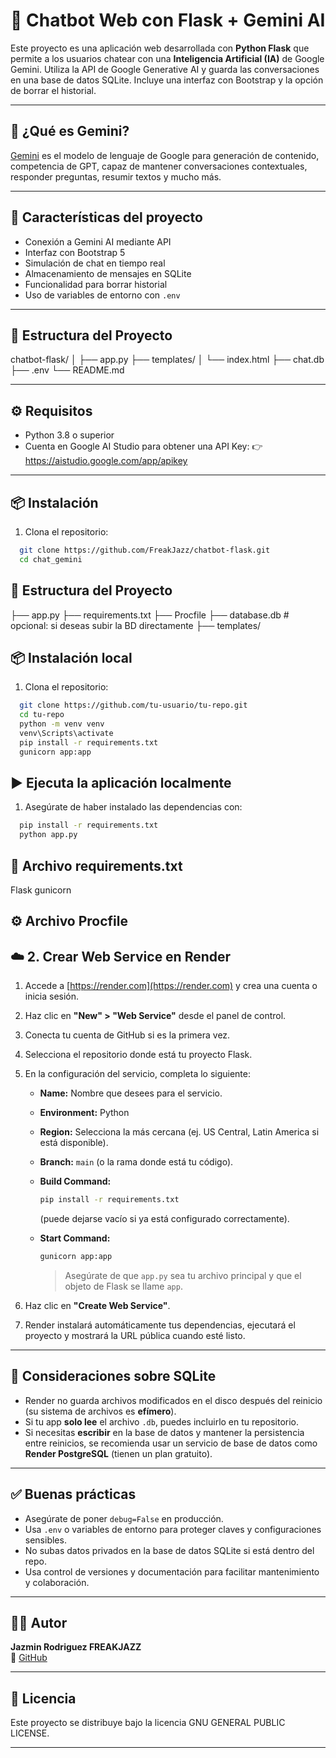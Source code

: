 # 🤖 Chatbot Web con Flask + Gemini AI

Este proyecto es una aplicación web desarrollada con **Python Flask** que permite a los usuarios chatear con una **Inteligencia Artificial (IA)** de Google Gemini. Utiliza la API de Google Generative AI y guarda las conversaciones en una base de datos SQLite. Incluye una interfaz con Bootstrap y la opción de borrar el historial.

---

## 🧠 ¿Qué es Gemini?

[Gemini](https://deepmind.google/technologies/gemini/) es el modelo de lenguaje de Google para generación de contenido, competencia de GPT, capaz de mantener conversaciones contextuales, responder preguntas, resumir textos y mucho más.

---

## 🚀 Características del proyecto

- Conexión a Gemini AI mediante API
- Interfaz con Bootstrap 5
- Simulación de chat en tiempo real
- Almacenamiento de mensajes en SQLite
- Funcionalidad para borrar historial
- Uso de variables de entorno con `.env`

---

## 📁 Estructura del Proyecto

chatbot-flask/
│
├── app.py
├── templates/
│ └── index.html
├── chat.db
├── .env
└── README.md

---

## ⚙️ Requisitos

- Python 3.8 o superior
- Cuenta en Google AI Studio para obtener una API Key:
  👉 https://aistudio.google.com/app/apikey

---

## 📦 Instalación

1. Clona el repositorio:

```bash
  git clone https://github.com/FreakJazz/chatbot-flask.git
  cd chat_gemini
```

## 📁 Estructura del Proyecto


├── app.py
├── requirements.txt
├── Procfile
├── database.db # opcional: si deseas subir la BD directamente
├── templates/

## 📦 Instalación local

1. Clona el repositorio:

  ```bash
    git clone https://github.com/tu-usuario/tu-repo.git
    cd tu-repo
    python -m venv venv
    venv\Scripts\activate
    pip install -r requirements.txt
    gunicorn app:app
  ```

## ▶️ Ejecuta la aplicación localmente

1. Asegúrate de haber instalado las dependencias con:

  ```bash
    pip install -r requirements.txt
    python app.py
  ```

## 📄 Archivo requirements.txt

Flask
gunicorn

##  ⚙️ Archivo Procfile

## ☁️ 2. Crear Web Service en Render

1. Accede a [https://render.com](https://render.com) y crea una cuenta o inicia sesión.
2. Haz clic en **"New" > "Web Service"** desde el panel de control.
3. Conecta tu cuenta de GitHub si es la primera vez.
4. Selecciona el repositorio donde está tu proyecto Flask.
5. En la configuración del servicio, completa lo siguiente:

   - **Name:** Nombre que desees para el servicio.
   - **Environment:** Python
   - **Region:** Selecciona la más cercana (ej. US Central, Latin America si está disponible).
   - **Branch:** `main` (o la rama donde está tu código).
   - **Build Command:**  

     ```bash
     pip install -r requirements.txt
     ```

     (puede dejarse vacío si ya está configurado correctamente).
   - **Start Command:**  
     ```bash
     gunicorn app:app
     ```
     
     > Asegúrate de que `app.py` sea tu archivo principal y que el objeto de Flask se llame `app`.

6. Haz clic en **"Create Web Service"**.
7. Render instalará automáticamente tus dependencias, ejecutará el proyecto y mostrará la URL pública cuando esté listo.

---

## 🧠 Consideraciones sobre SQLite

- Render no guarda archivos modificados en el disco después del reinicio (su sistema de archivos es **efímero**).
- Si tu app **solo lee** el archivo `.db`, puedes incluirlo en tu repositorio.
- Si necesitas **escribir** en la base de datos y mantener la persistencia entre reinicios, se recomienda usar un servicio de base de datos como **Render PostgreSQL** (tienen un plan gratuito).

---

## ✅ Buenas prácticas

- Asegúrate de poner `debug=False` en producción.
- Usa `.env` o variables de entorno para proteger claves y configuraciones sensibles.
- No subas datos privados en la base de datos SQLite si está dentro del repo.
- Usa control de versiones y documentación para facilitar mantenimiento y colaboración.

---

## 🧑‍💻 Autor

**Jazmin Rodriguez FREAKJAZZ**  
🔗 [GitHub](https://github.com/FreakJazz)

---

## 📝 Licencia

Este proyecto se distribuye bajo la licencia GNU GENERAL PUBLIC LICENSE.

---
